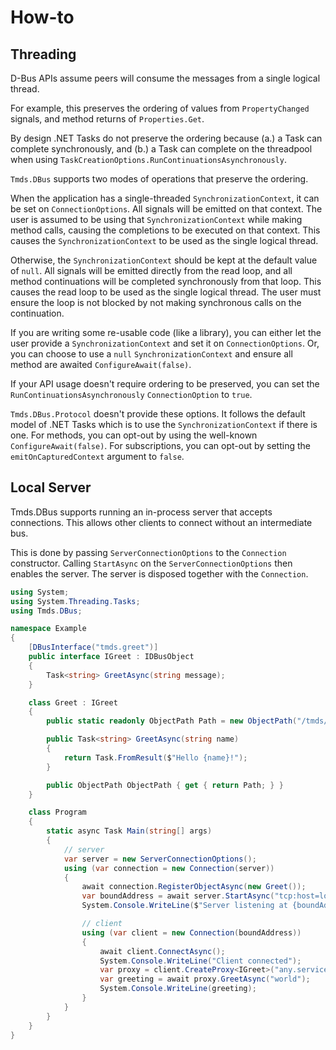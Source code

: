 # How-to

## Threading

D-Bus APIs assume peers will consume the messages from a single logical thread.

For example, this preserves the ordering of values from `PropertyChanged` signals, and method returns of `Properties.Get`.

By design .NET Tasks do not preserve the ordering because (a.) a Task can complete
synchronously, and (b.) a Task can complete on the threadpool when using `TaskCreationOptions.RunContinuationsAsynchronously`.

`Tmds.DBus` supports two modes of operations that preserve the ordering.

When the application has a single-threaded `SynchronizationContext`, it can be set on `ConnectionOptions`.
All signals will be emitted on that context. The user is assumed to be using that `SynchronizationContext` while making method calls,
causing the completions to be executed on that context. This causes the `SynchronizationContext` to be used as the single logical thread.

Otherwise, the `SynchronizationContext` should be kept at the default value of `null`.
All signals will be emitted directly from the read loop, and all method continuations will be completed synchronously from that loop.
This causes the read loop to be used as the single logical thread.
The user must ensure the loop is not blocked by not making synchronous calls on the continuation.

If you are writing some re-usable code (like a library), you can either let the user provide a `SynchronizationContext` and set it on `ConnectionOptions`. Or, you can choose to use a `null` `SynchronizationContext` and ensure all method are awaited `ConfigureAwait(false)`.

If your API usage doesn't require ordering to be preserved, you can set the `RunContinuationsAsynchronously` `ConnectionOption` to `true`.

`Tmds.DBus.Protocol` doesn't provide these options. It follows the default model of .NET Tasks which is to use the `SynchronizationContext` if there is one.
For methods, you can opt-out by using the well-known `ConfigureAwait(false)`.
For subscriptions, you can opt-out by setting the `emitOnCapturedContext` argument to `false`.

## Local Server

Tmds.DBus supports running an in-process server that accepts connections. This allows other clients to connect
without an intermediate bus.

This is done by passing `ServerConnectionOptions` to the `Connection` constructor.
Calling `StartAsync` on the `ServerConnectionOptions` then enables the server.
The server is disposed together with the `Connection`.

```C#
using System;
using System.Threading.Tasks;
using Tmds.DBus;

namespace Example
{
    [DBusInterface("tmds.greet")]
    public interface IGreet : IDBusObject
    {
        Task<string> GreetAsync(string message);
    }

    class Greet : IGreet
    {
        public static readonly ObjectPath Path = new ObjectPath("/tmds/greet");

        public Task<string> GreetAsync(string name)
        {
            return Task.FromResult($"Hello {name}!");
        }

        public ObjectPath ObjectPath { get { return Path; } }
    }

    class Program
    {
        static async Task Main(string[] args)
        {
            // server
            var server = new ServerConnectionOptions();
            using (var connection = new Connection(server))
            {
                await connection.RegisterObjectAsync(new Greet());
                var boundAddress = await server.StartAsync("tcp:host=localhost");
                System.Console.WriteLine($"Server listening at {boundAddress}");

                // client
                using (var client = new Connection(boundAddress))
                {
                    await client.ConnectAsync();
                    System.Console.WriteLine("Client connected");
                    var proxy = client.CreateProxy<IGreet>("any.service", Greet.Path);
                    var greeting = await proxy.GreetAsync("world");
                    System.Console.WriteLine(greeting);
                }
            }
        }
    }
}
```